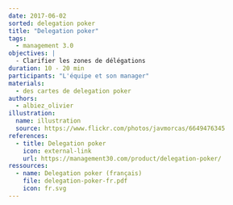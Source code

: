 ```yaml
---
date: 2017-06-02
sorted: delegation poker
title: "Delegation poker"
tags:
  - management 3.0
objectives: |
  - Clarifier les zones de délégations
duration: 10 - 20 min
participants: "L'équipe et son manager"
materials:
  - des cartes de delegation poker
authors:
  - albiez_olivier
illustration:
  name: illustration
  source: https://www.flickr.com/photos/javmorcas/6649476345
references:
  - title: Delegation poker
    icon: external-link
    url: https://management30.com/product/delegation-poker/
ressources:
  - name: Delegation poker (français)
    file: delegation-poker-fr.pdf
    icon: fr.svg
---
```

